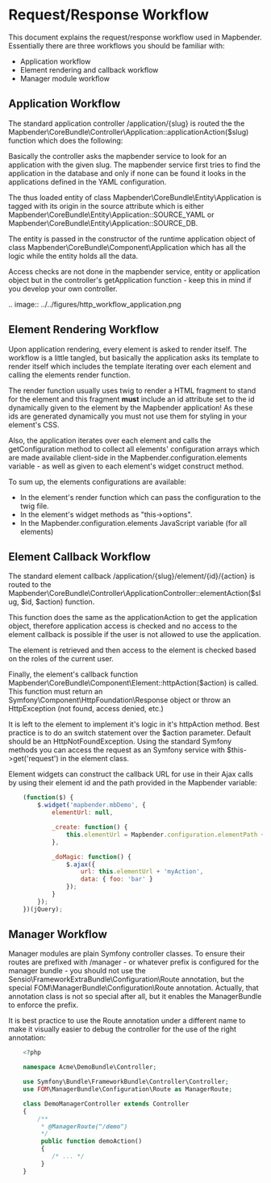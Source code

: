 # Request/Response Workflow

This document explains the request/response workflow used in Mapbender.
Essentially there are three workflows you should be familiar with:

* Application workflow
* Element rendering and callback workflow
* Manager module workflow

## Application Workflow

The standard application controller /application/{slug} is routed the the
Mapbender\\CoreBundle\\Controller\\Application::applicationAction($slug) function
which does the following:

Basically the controller asks the mapbender service to look for an application
with the given slug. The mapbender service first tries to find the application
in the database and only if none can be found it looks in the applications
defined in the YAML configuration.

The thus loaded entity of class Mapbender\\CoreBundle\\Entity\\Application is
tagged with its origin in the source attribute which is either
Mapbender\\CoreBundle\\Entity\\Application::SOURCE_YAML or
Mapbender\\CoreBundle\\Entity\\Application::SOURCE_DB.

The entity is passed in the constructor of the runtime application object
of class Mapbender\\CoreBundle\\Component\\Application which has all the logic
while the entity holds all the data.

Access checks are not done in the mapbender service, entity or application
object but in the controller's getApplication function - keep this in mind if you
develop your own controller.

.. image:: ../../figures/http_workflow_application.png

## Element Rendering Workflow

Upon application rendering, every element is asked to render itself. The workflow
is a little tangled, but basically the application asks its template to render
itself which includes the template iterating over each element and calling the
elements render function.

The render function usually uses twig to render a HTML fragment to stand for the
element and this fragment **must** include an id attribute set to the id dynamically
given to the element by the Mapbender application! As these ids are generated
dynamically you must not use them for styling in your element's CSS.

Also, the application iterates over each element and calls the getConfiguration
method to collect all elements' configuration arrays which are made available
client-side in the Mapbender.configuration.elements variable - as well as given to
each element's widget construct method.

To sum up, the elements configurations are available:

* In the element's render function which can pass the configuration to the twig file.
* In the element's widget methods as "this->options".
* In the Mapbender.configuration.elements JavaScript variable (for all elements)

## Element Callback Workflow

The standard element callback /application/{slug}/element/{id}/{action} is
routed to the
Mapbender\\CoreBundle\\Controller\\ApplicationController::elementAction($slug, $id, $action)
function.

This function does the same as the applicationAction to get the application
object, therefore application access is checked and no access to the element
callback is possible if the user is not allowed to use the application.

The element is retrieved and then access to the element is checked based on
the roles of the current user.

Finally, the element's callback function
Mapbender\\CoreBundle\\Component\\Element::httpAction($action) is called. This
function must return an Symfony\\Component\\HttpFoundation\\Response object or
throw an HttpException (not found, access denied, etc.)

It is left to the element to implement it's logic in it's httpAction method.
Best practice is to do an switch statement over the $action parameter. Default
should be an HttpNotFoundException. Using the standard Symfony methods you can
access the request as an Symfony service with $this->get('request') in the
element class.

Element widgets can construct the callback URL for use in their Ajax calls
by using their element id and the path provided in the Mapbender variable:

```javascript
    (function($) {
        $.widget('mapbender.mbDemo', {
            elementUrl: null,

            _create: function() {
                this.elementUrl = Mapbender.configuration.elementPath + this.element.attr('id') + '/';
            },

            _doMagic: function() {
                $.ajax({
                    url: this.elementUrl + 'myAction',
                    data: { foo: 'bar' }
                });
            }
        });
    })(jQuery);
```

## Manager Workflow

Manager modules are plain Symfony controller classes. To ensure their routes
are prefixed with /manager - or whatever prefix is configured for the manager
bundle - you should not use the Sensio\\FrameworkExtraBundle\\Configuration\\Route
annotation, but the special FOM\\ManagerBundle\\Configuration\\Route annotation.
Actually, that annotation class is not so special after all, but it enables the
ManagerBundle to enforce the prefix.

It is best practice to use the Route annotation under a different name to make
it visually easier to debug the controller for the use of the right annotation:

```php
    <?php

    namespace Acme\DemoBundle\Controller;

    use Symfony\Bundle\FrameworkBundle\Controller\Controller;
    use FOM\ManagerBundle\Configuration\Route as ManagerRoute;

    class DemoManagerController extends Controller
    {
        /**
         * @ManagerRoute("/demo")
         */
         public function demoAction()
         {
            /* ... */
         }
    }
```
